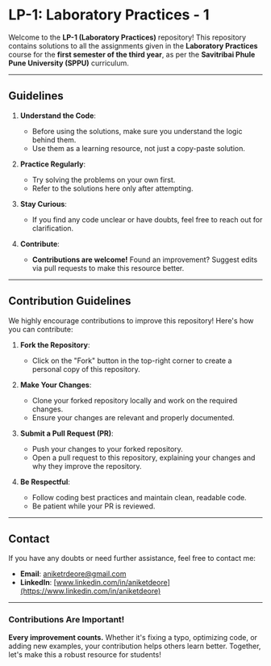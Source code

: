 # **LP-1: Laboratory Practices - 1**

Welcome to the **LP-1 (Laboratory Practices)** repository! This repository contains solutions to all the assignments given in the **Laboratory Practices** course for the **first semester of the third year**, as per the **Savitribai Phule Pune University (SPPU)** curriculum.

---

## **Guidelines**
1. **Understand the Code**:
   - Before using the solutions, make sure you understand the logic behind them.
   - Use them as a learning resource, not just a copy-paste solution.

2. **Practice Regularly**:
   - Try solving the problems on your own first.
   - Refer to the solutions here only after attempting.

3. **Stay Curious**:
   - If you find any code unclear or have doubts, feel free to reach out for clarification.

4. **Contribute**:
   - **Contributions are welcome!** Found an improvement? Suggest edits via pull requests to make this resource better.

---


## **Contribution Guidelines**
We highly encourage contributions to improve this repository! Here's how you can contribute:
1. **Fork the Repository**:
   - Click on the "Fork" button in the top-right corner to create a personal copy of this repository.

2. **Make Your Changes**:
   - Clone your forked repository locally and work on the required changes.
   - Ensure your changes are relevant and properly documented.

3. **Submit a Pull Request (PR)**:
   - Push your changes to your forked repository.
   - Open a pull request to this repository, explaining your changes and why they improve the repository.

4. **Be Respectful**:
   - Follow coding best practices and maintain clean, readable code.
   - Be patient while your PR is reviewed.

---

## **Contact**
If you have any doubts or need further assistance, feel free to contact me:

- **Email**: [aniketrdeore@gmail.com ](mailto:aniketrdeore@gmail.com)
- **LinkedIn**: [www.linkedin.com/in/aniketdeore](https://www.linkedin.com/in/aniketdeore)

---

### **Contributions Are Important!**  
**Every improvement counts.** Whether it's fixing a typo, optimizing code, or adding new examples, your contribution helps others learn better. Together, let's make this a robust resource for students!




